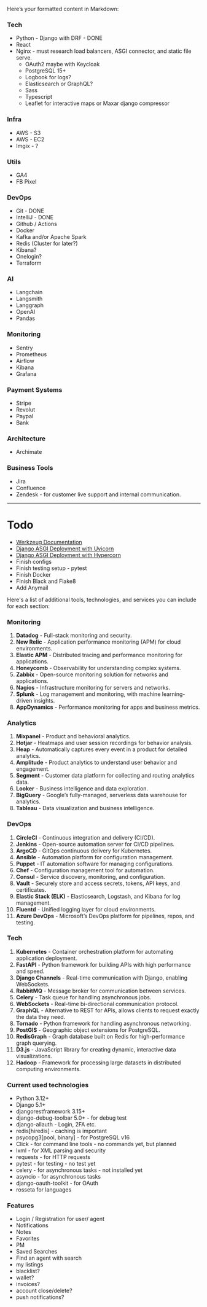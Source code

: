 Here’s your formatted content in Markdown:


### Tech
- Python - Django with DRF - DONE
- React
- Nginx - must research load balancers, ASGI connector, and static file serve.
  - OAuth2 maybe with Keycloak
  - PostgreSQL 15+
  - Logbook for logs?
  - Elasticsearch or GraphQL?
  - Sass
  - Typescript
  - Leaflet for interactive maps or Maxar
    django compressor
### Infra
- AWS - S3
- AWS - EC2
- Imgix - ?

### Utils
- GA4
- FB Pixel

### DevOps
- Git - DONE
- IntelliJ - DONE
- Github / Actions
- Docker
- Kafka and/or Apache Spark
- Redis (Cluster for later?)
- Kibana?
- Onelogin?
- Terraform

### AI
- Langchain
- Langsmith
- Langgraph
- OpenAI
- Pandas

### Monitoring
- Sentry
- Prometheus
- Airflow
- Kibana
- Grafana

### Payment Systems
- Stripe
- Revolut
- Paypal
- Bank

### Architecture
- Archimate

### Business Tools
- Jira
- Confluence
- Zendesk - for customer live support and internal communication.

---

# Todo
- [Werkzeug Documentation](https://werkzeug.palletsprojects.com/en/2.3.x/)
- [Django ASGI Deployment with Uvicorn](https://docs.djangoproject.com/en/dev/howto/deployment/asgi/uvicorn/)
- [Django ASGI Deployment with Hypercorn](https://docs.djangoproject.com/en/dev/howto/deployment/asgi/hypercorn/)
- Finish configs
- Finish testing setup - pytest
- Finish Docker
- Finish Black and Flake8
- Add Anymail


Here's a list of additional tools, technologies, and services you can include for each section:

### Monitoring
1. **Datadog** - Full-stack monitoring and security.
2. **New Relic** - Application performance monitoring (APM) for cloud environments.
3. **Elastic APM** - Distributed tracing and performance monitoring for applications.
4. **Honeycomb** - Observability for understanding complex systems.
5. **Zabbix** - Open-source monitoring solution for networks and applications.
6. **Nagios** - Infrastructure monitoring for servers and networks.
7. **Splunk** - Log management and monitoring, with machine learning-driven insights.
8. **AppDynamics** - Performance monitoring for apps and business metrics.

### Analytics
1. **Mixpanel** - Product and behavioral analytics.
2. **Hotjar** - Heatmaps and user session recordings for behavior analysis.
3. **Heap** - Automatically captures every event in a product for detailed analytics.
4. **Amplitude** - Product analytics to understand user behavior and engagement.
5. **Segment** - Customer data platform for collecting and routing analytics data.
6. **Looker** - Business intelligence and data exploration.
7. **BigQuery** - Google’s fully-managed, serverless data warehouse for analytics.
8. **Tableau** - Data visualization and business intelligence.

### DevOps
1. **CircleCI** - Continuous integration and delivery (CI/CD).
2. **Jenkins** - Open-source automation server for CI/CD pipelines.
3. **ArgoCD** - GitOps continuous delivery for Kubernetes.
4. **Ansible** - Automation platform for configuration management.
5. **Puppet** - IT automation software for managing configurations.
6. **Chef** - Configuration management tool for automation.
7. **Consul** - Service discovery, monitoring, and configuration.
8. **Vault** - Securely store and access secrets, tokens, API keys, and certificates.
9. **Elastic Stack (ELK)** - Elasticsearch, Logstash, and Kibana for log management.
10. **Fluentd** - Unified logging layer for cloud environments.
11. **Azure DevOps** - Microsoft’s DevOps platform for pipelines, repos, and testing.

### Tech
1. **Kubernetes** - Container orchestration platform for automating application deployment.
2. **FastAPI** - Python framework for building APIs with high performance and speed.
3. **Django Channels** - Real-time communication with Django, enabling WebSockets.
4. **RabbitMQ** - Message broker for communication between services.
5. **Celery** - Task queue for handling asynchronous jobs.
6. **WebSockets** - Real-time bi-directional communication protocol.
7. **GraphQL** - Alternative to REST for APIs, allows clients to request exactly the data they need.
8. **Tornado** - Python framework for handling asynchronous networking.
9. **PostGIS** - Geographic object extensions for PostgreSQL.
10. **RedisGraph** - Graph database built on Redis for high-performance graph querying.
11. **D3.js** - JavaScript library for creating dynamic, interactive data visualizations.
12. **Hadoop** - Framework for processing large datasets in distributed computing environments.


### Current used technologies
- Python 3.12+
- Django 5.1+
- djangorestframework 3.15+
- django-debug-toolbar 5.0+ - for debug test
- django-allauth - Login, 2FA etc.
- redis[hiredis] - caching is important
- psycopg3[pool, binary] - for PostgreSQL v16
- Click - for command line tools - no commands yet, but planned
- lxml - for XML parsing and security
- requests - for HTTP requests
- pytest - for testing - no test yet
- celery - for asynchronous tasks - not installed yet
- asyncio - for asynchronous tasks
- django-oauth-toolkit - for OAuth
- rosseta for languages

### Features
- Login / Registration for user/ agent
- Notifications
- Notes
- Favorites
- PM
- Saved Searches
- Find an agent with search
- my listings
- blacklist?
- wallet?
- invoices?
- account close/delete?
- push notifications?
